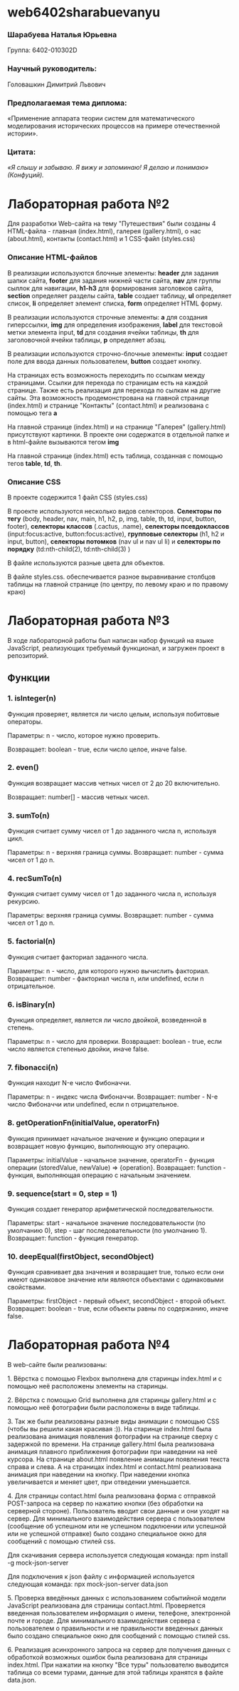 <h1>web6402sharabuevanyu</h1>

<h3>Шарабуева Наталья Юрьевна</h3>
<p> Группа: 6402-010302D</p>

<h3>Научный руководитель:</h3>
<p>Головашкин Димитрий Львович</p>
<h3>Предполагаемая тема диплома:</h3>
<p>«Применение аппарата теории систем для математического моделирования исторических процессов на примере отечественной истории».</p>

<h3>Цитата:</h3>
<p><em>«Я слышу и забываю. Я вижу и запоминаю! Я делаю и понимаю» (Конфуций).</em></p>

<h1>Лабораторная работа №2</h1>

<p>Для разработки Web-сайта на тему "Путешествия" были созданы 4 HTML-файла - главная (index.html), галерея (gallery.html), о нас (about.html), контакты (contact.html) и 1 CSS-файл (styles.css)</p>

<h3>Описание HTML-файлов</h3>

<p>В реализации используются блочные элементы: <b>header</b> для задания шапки сайта, <b>footer</b> для задания нижней части сайта, <b>nav</b> для группы сыллок для навигации, <b>h1-h3</b> для формирования заголовков сайта, <b>section</b> определяет разделы сайта, <b>table</b> создает таблицу, <b>ul</b> определяет список, <b>li</b> определяет элемент списка, <b>form</b> определяет HTML форму. </p>

<p>В реализации используются строчные элементы: <b>a</b> для создания гиперссылки, <b>img</b> для определения изображения, <b>label</b> для текстовой метки элемента input, <b>td</b> для создания ячейки таблицы, <b>th</b> для заголовочной ячейки таблицы, <b>p</b> определяет абзац. </p>

<p>В реализации используются строчно-блочные элементы: <b>input</b> создает поле для ввода данных пользователем, <b>button</b> создает кнопку. </p>

<p>На страницах есть возможность переходить по ссылкам между страницами. Ссылки для перехода по страницам есть на каждой странице. Также есть реализация для перехода по сылкам на другие сайты. Эта возможность продемонстрована на главной странице (index.html) и странице "Контакты" (contact.html) и реализована с помощью тега <b>a</b></p>

<p>На главной странице (index.html) и на странице "Галерея" (gallery.html) присутствуют картинки. В проекте они содержатся в отдельной папке и в html-файле вызываются тегом <b>img</b> </p>

<p>На главной странице (index.html) есть таблица, созданная с помощью тегов <b>table</b>, <b>td</b>, <b>th</b>.</p>

<h3>Описание CSS</h3>

<p>В проекте содержится 1 файл CSS (styles.css)</p>

<p>В проекте используются несколько видов селекторов. <b>Селекторы по тегу</b> (body, header, nav, main, h1, h2, p, img, table, th, td, input, button, footer), <b>селекторы классов</b> (.cactus, .name), <b>селекторы псевдоклассов</b> (input:focus:active, button:focus:active), <b>групповые селекторы</b> (h1, h2 и input, button), <b>селекторы потомков</b> (nav ul и nav ul li) и <b>селекторы по порядку</b> (td:nth-child(2), td:nth-child(3) )</p>

<p>В файле используются разные цвета для объектов.</p>

<p>В файле styles.css. обеспечивается разное выравнивание столбцов таблицы на главной странице (по центру, по левому краю и по правому краю)</p>

<h1>Лабораторная работа №3</h1>
<p>В ходе лабораторной работы был написан набор функций на языке JavaScript, реализующих требуемый функционал, и загружен проект в репозиторий.</p>
<h2>Функции</h2>
<h3>1. isInteger(n)</h3>
<p>Функция проверяет, является ли число целым, используя побитовые операторы.</p>
<p>Параметры: n - число, которое нужно проверить.</p>
<p>Возвращает: boolean - true, если число целое, иначе false.</p>
<h3>2. even()</h3>
<p>Функция возвращает массив четных чисел от 2 до 20 включительно.</p>
<p>Возвращает: number[] - массив четных чисел.</p>
<h3>3. sumTo(n)</h3>
<p>Функция считает сумму чисел от 1 до заданного числа n, используя цикл.</p>
<p>Параметры: n - верхняя граница суммы. Возвращает: number - сумма чисел от 1 до n.</p>
<h3>4. recSumTo(n)</h3>
<p>Функция считает сумму чисел от 1 до заданного числа n, используя рекурсию.</p>
<p>Параметры: верхняя граница суммы. Возвращает: number - сумма чисел от 1 до n.</p>
<h3>5. factorial(n)</h3>
<p>Функция считает факториал заданного числа.</p>
<p>Параметры: n - число, для которого нужно вычислить факториал. Возвращает: number - факториал числа n, или undefined, если n отрицательное.</p>
<h3>6. isBinary(n)</h3>
<p>Функция определяет, является ли число двойкой, возведенной в степень.</p>
<p>Параметры: n - число для проверки. Возвращает: boolean - true, если число является степенью двойки, иначе false.</p>
<h3>7. fibonacci(n)</h3>
<p>Функция находит N-е число Фибоначчи.</p>
<p>Параметры: n - индекс числа Фибоначчи. Возвращает: number - N-е число Фибоначчи или undefined, если n отрицательное.</p>
<h3>8. getOperationFn(initialValue, operatorFn)</h3>
<p>Функция принимает начальное значение и функцию операции и возвращает новую функцию, выполняющую эту операцию.</p>
<p>Параметры: initialValue - начальное значение, operatorFn - функция операции (storedValue, newValue) => {operation}. Возвращает: function - функция, выполняющая операцию с начальным значением.</p>
<h3>9. sequence(start = 0, step = 1)</h3>
<p>Функция создает генератор арифметической последовательности.</p>
<p>Параметры: start - начальное значение последовательности (по умолчанию 0),  step - шаг последовательности (по умолчанию 1). Возвращает: function - функция генератор.</p>
<h3>10. deepEqual(firstObject, secondObject)</h3>
<p>Функция сравнивает два значения и возвращает true, только если они имеют одинаковое значение или являются объектами с одинаковыми свойствами.</p>
<p>Параметры: firstObject - первый объект, secondObject - второй объект. Возвращает: boolean - true, если объекты равны по содержанию, иначе false.</p>


<h1>Лабораторная работа №4</h1>
<p>В web-сайте были реализованы:</p>
<p>1.	Вёрстка с помощью Flexbox выполнена для старинцы index.html и с помощью неё расположены элементы на старинцы.</p>
<p>2.	Вёрстка с помощью Grid выполнена для старинцы gallery.html и с помощью неё фотографии были расположены в виде таблицы.</p>
<p>3.	Так же были реализованы разные виды анимации с помощью CSS (чтобы вы решили какая красивая :)). На старинце index.html была реализована анимация появления фотографии на странице сверху с задержкой по времени. На странице gallery.html была реализована анимация плавного приближения фотографии при наведении на неё курсора. На странице about.html появление анимации появления текста справа и слева. А на страницах index.html и contact.html реализована анимация при наведении на кнопку. При наведении кнопка увеличивается и меняет цвет, при отведении уменьшается.</p>
<p>4.	Для страницы contact.html была реализована форма с отправкой POST-запроса на сервер по нажатию кнопки (без обработки на серверной стороне). Пользователь вводит свои данные и они уходят на сервер. Для минимального взаимодействия сервера с пользователем (сообщение об успешном или не успешном подклюении или успешной или не успешной отправке) было создано специальное окно для сообщений с помощью стилей css.</p>
<p>Для скачивания сервера используется следующая команда: npm install -g mock-json-server</p>
<p>Для подключения к json файлу с информацией используется следующая команда: npx mock-json-server data.json</p>
<p>5.	Проверка введённых данных с использованием событийной модели JavaScript реализована для страницы contact.html. Проверяется введенная пользователем информация о имени, телефоне, электронной почте и городе. Для минимального взаимодействия сервера с пользователем о правильности и не правильности введенных данных было создано специальное окно для сообщений с помощью стилей css.</p>
<p>6.	Реализация асинхронного запроса на сервер для получения данных с обработкой возможных ошибок была реализована для страницы index.html. При нажатии на кнопку "Все туры" пользователю выводится таблица со всеми турами, данные для этой таблицы хранятся в файле data.json.</p>
